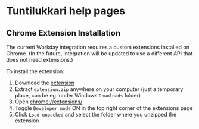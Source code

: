 # Tuntilukkari help pages

## Chrome Extension Installation

The current Workday integration requires a custom extensions installed on Chrome.
(In the future, integration will be updated to use a different API that does not need extensions.)

To install the extension:

1. Download the [extension](https://d2sbbz5gutol4d.cloudfront.net/extension.zip)
2. Extract `extension.zip` anywhere on your computer (just a temporary place, can be eg. under Windows `Downloads` folder)
3. Open [chrome://extensions/](chrome://extensions/)
4. Toggle `Developer mode` ON in the top right corner of the extensions page
5. Click `Load unpacked` and select the folder where you unzipped the extension

